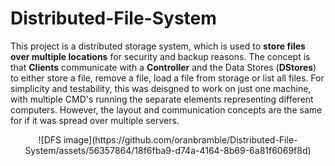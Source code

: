 # Distributed-File-System


This project is a distributed storage system, which is used to **store files over multiple locations** for security and backup reasons. 
The concept is that **Clients** communicate with a **Controller** and the Data Stores (**DStores**) to either store a file, remove a file, load a file from storage or list all files.
For simplicity and testability, this was deisgned to work on just one machine, with multiple CMD's running the separate elements representing different computers.
However, the layout and communication concepts are the same for if it was spread over multiple servers.

<p align="center">
![DFS image](https://github.com/oranbramble/Distributed-File-System/assets/56357864/18f6fba9-d74a-4164-8b69-6a81f6069f8d)
</p>


